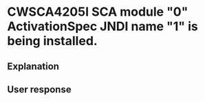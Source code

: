 # CWSCA4205I SCA module "0" ActivationSpec JNDI name "1" is being installed.

## Explanation

## User response